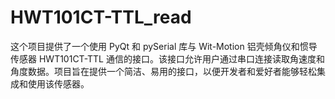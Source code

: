 # HWT101CT-TTL_read
这个项目提供了一个使用 PyQt 和 pySerial 库与 Wit-Motion 铝壳倾角仪和惯导传感器 HWT101CT-TTL 通信的接口。该接口允许用户通过串口连接读取角速度和角度数据。项目旨在提供一个简洁、易用的接口，以便开发者和爱好者能够轻松集成和使用该传感器。

